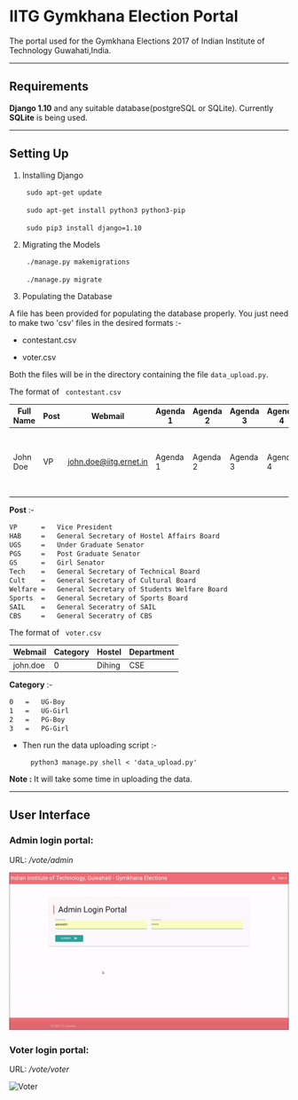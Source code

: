 # IITG Gymkhana Election Portal

The portal used for the Gymkhana Elections 2017 of Indian Institute of Technology Guwahati,India.

___

## Requirements

**Django 1.10** and any suitable database(postgreSQL or SQLite). Currently **SQLite** is being used.

___

## Setting Up

1. Installing Django

		sudo apt-get update

		sudo apt-get install python3 python3-pip

		sudo pip3 install django=1.10

2. Migrating the Models

		./manage.py makemigrations

		./manage.py migrate		

3. Populating the Database

A file has been provided for populating the database properly. You just need to make two 'csv' files in the desired formats :-

  * contestant.csv

  * voter.csv

Both the files will be in the directory containing the file ``` data_upload.py ```.

The format of ``` contestant.csv```

Full Name | Post | Webmail | Agenda 1 | Agenda 2 | Agenda 3 | Agenda 4 | Pic Name
----------|------|---------|----------|----------|----------|----------|---------
John Doe | VP | john.doe@iitg.ernet.in | Agenda 1 | Agenda 2 | Agenda 3 | Agenda 4 | file name of the picture of the contestant without extension(**jpg only**)

**Post** :-

    VP      =   Vice President  
    HAB     =   General Secretary of Hostel Affairs Board  
    UGS     =   Under Graduate Senator  
    PGS     =   Post Graduate Senator  
    GS      =   Girl Senator  
    Tech    =   General Secretary of Technical Board  
    Cult    =   General Secretary of Cultural Board  
    Welfare =   General Secretary of Students Welfare Board  
    Sports  =   General Secretary of Sports Board  
    SAIL    =   General Seceratry of SAIL  
    CBS     =   General Seceratry of CBS  

The format of ``` voter.csv```

Webmail | Category | Hostel | Department
--------|----------|--------|-----------
john.doe | 0 | Dihing | CSE

**Category** :-

    0   =   UG-Boy
    1   =   UG-Girl
    2   =   PG-Boy
    3   =   PG-Girl

* Then run the data uploading script :- 
		
		python3 manage.py shell < 'data_upload.py'

**Note :** It will take some time in uploading the data.

___

## User Interface


### Admin login portal:

URL: */vote/admin*

![Admin](https://github.com/mahimg/IITG_ElectionPortal/blob/master/Screenshots/admin.gif)



### Voter login portal:

URL: */vote/voter*

![Voter](https://github.com/mahimg/IITG_ElectionPortal/blob/master/Screenshots/user.gif)

